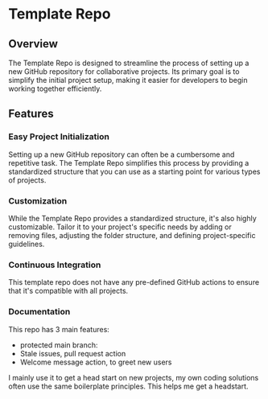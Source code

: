 # Template Repo

## Overview

The Template Repo is designed to streamline the process of setting up a new GitHub repository for collaborative projects. Its primary goal is to simplify the initial project setup, making it easier for developers to begin working together efficiently.

## Features

### Easy Project Initialization

Setting up a new GitHub repository can often be a cumbersome and repetitive task. The Template Repo simplifies this process by providing a standardized structure that you can use as a starting point for various types of projects.

### Customization

While the Template Repo provides a standardized structure, it's also highly customizable. Tailor it to your project's specific needs by adding or removing files, adjusting the folder structure, and defining project-specific guidelines.

### Continuous Integration

This template repo does not have any pre-defined GitHub actions to ensure that it's compatible with all projects.

### Documentation

This repo has 3 main features:
* protected main branch: 
* Stale issues, pull request action
* Welcome message action, to greet new users

I mainly use it to get a head start on new projects, my own coding solutions often use the same boilerplate principles. This helps me get a headstart.
